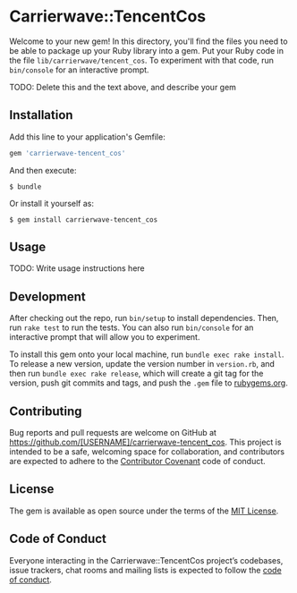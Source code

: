 # Carrierwave::TencentCos

Welcome to your new gem! In this directory, you'll find the files you need to be able to package up your Ruby library into a gem. Put your Ruby code in the file `lib/carrierwave/tencent_cos`. To experiment with that code, run `bin/console` for an interactive prompt.

TODO: Delete this and the text above, and describe your gem

## Installation

Add this line to your application's Gemfile:

```ruby
gem 'carrierwave-tencent_cos'
```

And then execute:

    $ bundle

Or install it yourself as:

    $ gem install carrierwave-tencent_cos

## Usage

TODO: Write usage instructions here

## Development

After checking out the repo, run `bin/setup` to install dependencies. Then, run `rake test` to run the tests. You can also run `bin/console` for an interactive prompt that will allow you to experiment.

To install this gem onto your local machine, run `bundle exec rake install`. To release a new version, update the version number in `version.rb`, and then run `bundle exec rake release`, which will create a git tag for the version, push git commits and tags, and push the `.gem` file to [rubygems.org](https://rubygems.org).

## Contributing

Bug reports and pull requests are welcome on GitHub at https://github.com/[USERNAME]/carrierwave-tencent_cos. This project is intended to be a safe, welcoming space for collaboration, and contributors are expected to adhere to the [Contributor Covenant](http://contributor-covenant.org) code of conduct.

## License

The gem is available as open source under the terms of the [MIT License](https://opensource.org/licenses/MIT).

## Code of Conduct

Everyone interacting in the Carrierwave::TencentCos project’s codebases, issue trackers, chat rooms and mailing lists is expected to follow the [code of conduct](https://github.com/[USERNAME]/carrierwave-tencent_cos/blob/master/CODE_OF_CONDUCT.md).
